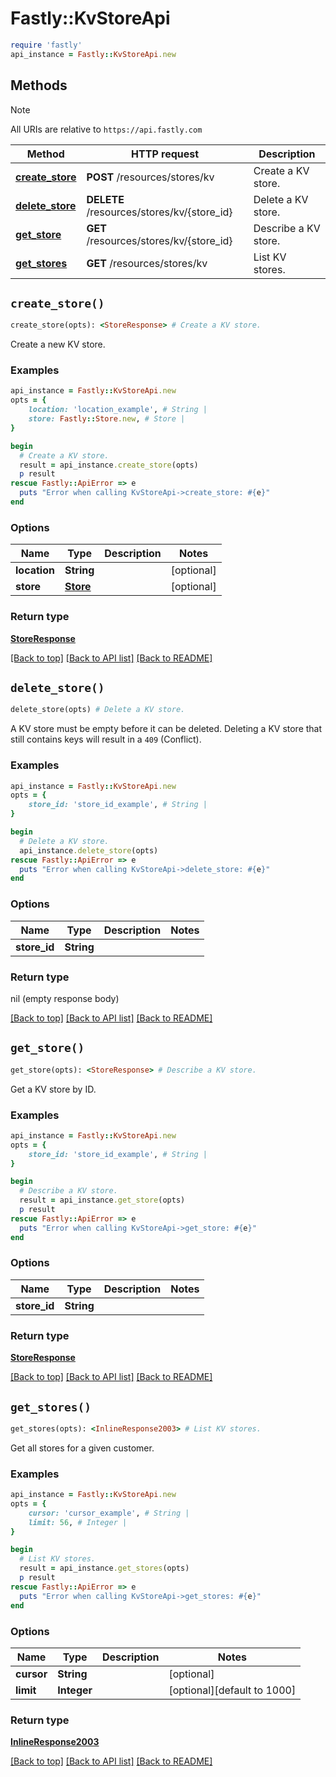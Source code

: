 # Fastly::KvStoreApi


```ruby
require 'fastly'
api_instance = Fastly::KvStoreApi.new
```

## Methods

> [!NOTE]
> All URIs are relative to `https://api.fastly.com`

Method | HTTP request | Description
------ | ------------ | -----------
[**create_store**](KvStoreApi.md#create_store) | **POST** /resources/stores/kv | Create a KV store.
[**delete_store**](KvStoreApi.md#delete_store) | **DELETE** /resources/stores/kv/{store_id} | Delete a KV store.
[**get_store**](KvStoreApi.md#get_store) | **GET** /resources/stores/kv/{store_id} | Describe a KV store.
[**get_stores**](KvStoreApi.md#get_stores) | **GET** /resources/stores/kv | List KV stores.


## `create_store()`

```ruby
create_store(opts): <StoreResponse> # Create a KV store.
```

Create a new KV store.

### Examples

```ruby
api_instance = Fastly::KvStoreApi.new
opts = {
    location: 'location_example', # String | 
    store: Fastly::Store.new, # Store | 
}

begin
  # Create a KV store.
  result = api_instance.create_store(opts)
  p result
rescue Fastly::ApiError => e
  puts "Error when calling KvStoreApi->create_store: #{e}"
end
```

### Options

| Name | Type | Description | Notes |
| ---- | ---- | ----------- | ----- |
| **location** | **String** |  | [optional] |
| **store** | [**Store**](Store.md) |  | [optional] |

### Return type

[**StoreResponse**](StoreResponse.md)

[[Back to top]](#) [[Back to API list]](../../README.md#endpoints)
[[Back to README]](../../README.md)
## `delete_store()`

```ruby
delete_store(opts) # Delete a KV store.
```

A KV store must be empty before it can be deleted.  Deleting a KV store that still contains keys will result in a `409` (Conflict).

### Examples

```ruby
api_instance = Fastly::KvStoreApi.new
opts = {
    store_id: 'store_id_example', # String | 
}

begin
  # Delete a KV store.
  api_instance.delete_store(opts)
rescue Fastly::ApiError => e
  puts "Error when calling KvStoreApi->delete_store: #{e}"
end
```

### Options

| Name | Type | Description | Notes |
| ---- | ---- | ----------- | ----- |
| **store_id** | **String** |  |  |

### Return type

nil (empty response body)

[[Back to top]](#) [[Back to API list]](../../README.md#endpoints)
[[Back to README]](../../README.md)
## `get_store()`

```ruby
get_store(opts): <StoreResponse> # Describe a KV store.
```

Get a KV store by ID.

### Examples

```ruby
api_instance = Fastly::KvStoreApi.new
opts = {
    store_id: 'store_id_example', # String | 
}

begin
  # Describe a KV store.
  result = api_instance.get_store(opts)
  p result
rescue Fastly::ApiError => e
  puts "Error when calling KvStoreApi->get_store: #{e}"
end
```

### Options

| Name | Type | Description | Notes |
| ---- | ---- | ----------- | ----- |
| **store_id** | **String** |  |  |

### Return type

[**StoreResponse**](StoreResponse.md)

[[Back to top]](#) [[Back to API list]](../../README.md#endpoints)
[[Back to README]](../../README.md)
## `get_stores()`

```ruby
get_stores(opts): <InlineResponse2003> # List KV stores.
```

Get all stores for a given customer.

### Examples

```ruby
api_instance = Fastly::KvStoreApi.new
opts = {
    cursor: 'cursor_example', # String | 
    limit: 56, # Integer | 
}

begin
  # List KV stores.
  result = api_instance.get_stores(opts)
  p result
rescue Fastly::ApiError => e
  puts "Error when calling KvStoreApi->get_stores: #{e}"
end
```

### Options

| Name | Type | Description | Notes |
| ---- | ---- | ----------- | ----- |
| **cursor** | **String** |  | [optional] |
| **limit** | **Integer** |  | [optional][default to 1000] |

### Return type

[**InlineResponse2003**](InlineResponse2003.md)

[[Back to top]](#) [[Back to API list]](../../README.md#endpoints)
[[Back to README]](../../README.md)
